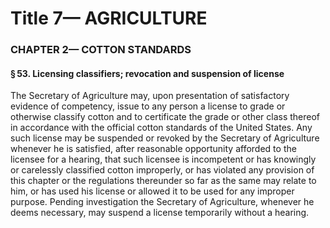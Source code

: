 
# Title 7— AGRICULTURE
### CHAPTER 2— COTTON STANDARDS
#### § 53. Licensing classifiers; revocation and suspension of license

The Secretary of Agriculture may, upon presentation of satisfactory evidence of competency, issue to any person a license to grade or otherwise classify cotton and to certificate the grade or other class thereof in accordance with the official cotton standards of the United States. Any such license may be suspended or revoked by the Secretary of Agriculture whenever he is satisfied, after reasonable opportunity afforded to the licensee for a hearing, that such licensee is incompetent or has knowingly or carelessly classified cotton improperly, or has violated any provision of this chapter or the regulations thereunder so far as the same may relate to him, or has used his license or allowed it to be used for any improper purpose. Pending investigation the Secretary of Agriculture, whenever he deems necessary, may suspend a license temporarily without a hearing.
